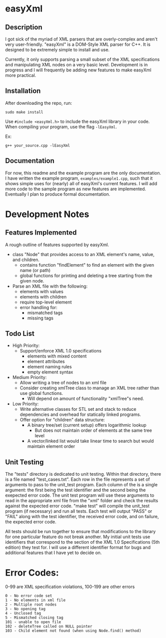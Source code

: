 # easyXml

## Description

I got sick of the myriad of XML parsers that are overly-complex and aren't very user-friendly. "easyXml" is a DOM-Style XML parser for C++. It is designed to be extremely simple to install and use.

Currently, it only supports parsing a small subset of the XML specifications and manipulating XML nodes on a very basic level. Development is in progress and I will frequently be adding new features to make easyXml more practical.

## Installation

After downloading the repo, run:

    sudo make install
    
Use <code>#include &lt;easyXml.h&gt;</code> to include the easyXml library in your code. When compiling your program, use the flag <code>-lEasyXml</code>.
    
Ex:

    g++ your_source.cpp -lEasyXml
    
## Documentation

For now, this readme and the example program are the only documentation. I have written the example program, <code>examples/example1.cpp</code>, such that it shows simple uses for (nearly) all of easyXml's current features. I will add more code to the sample program as new features are implemented. Eventually I plan to produce formal documentation.

# Development Notes

## Features Implemented
A rough outline of features supported by easyXml.

  * class "Node" that provides access to an XML element's name, value, and children.
    * contains function "findElement" to find an element with the given name (or path)
    * global functions for printing and deleting a tree starting from the given node.
  * Parse an XML file with the following:
    * elements with values
    * elements with children
    * require top-level element
    * error handling for:
      * mismatched tags
      * missing tags

## Todo List
  * High Priority:
    * Support/enforce XML 1.0 specifications
      * elements with mixed content
      * element attributes
      * element naming rules
      * empty element syntax
  * Medium Priority:
    * Allow writing a tree of nodes to an xml file
    * Consider creating xmlTree class to manage an XML tree rather than use global functions.
      * Will depend on amount of functionality "xmlTree"s need.
  * Low Priority:
    * Write alternative classes for STL set and stack to reduce dependencies and overhead for statically linked programs.
    * Offer option for "children" data structure:
      * A binary tree/set (current setup) offers logarithmic lookup
        * But does not maintain order of elements at the same tree level
      * A vector/linked list would take linear time to search but would maintain element order

## Unit Testing
The "tests" directory is dedicated to unit testing. Within that directory, there is a file named "test_cases.txt". Each row in the file represents a set of arguments to pass to the unit_test program. Each column of the is a single argument: the first being the test identifier and the second being the exepected error code. The unit test program will use these arguments to read in the appropriate xml file from the "xml" folder and check the results against the expected error code. "make test" will compile the unit_test program (if necessary) and run all tests. Each test will output "PASS" or "FAIL" along with the test identifier, the received error code, and on failure, the expected error code.

All tests should be run together to ensure that modifications to the library for one particular feature do not break another. My initial unit tests use identifiers that correspond to the section of the XML 1.0 Specifications (5th edition) they test for. I will use a different identifier format for bugs and additional features that I have yet to decide on.

# Error Codes:
0-99 are XML specification violations, 100-199 are other errors

    0 - No error code set
    1 - No elements in xml file
    2 - Multiple root nodes
    3 - No opening tag
    4 - Unclosed tag
    5 - Mismatched closing tag
    101 - unable to open file
    102 - deleteTree called on NULL pointer
    103 - Child element not found (when using Node.find() method)
